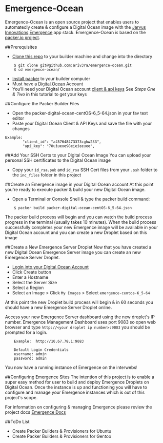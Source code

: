 Emergence-Ocean
===============

Emergence-Ocean is an open source project that enables users to automatedly create & configure a Digital Ocean image with the [Jarvus Innovations](http://jarv.us) [Emergence](http://emr.ge/) app stack.  Emergence-Ocean is based on the [packer.io project](http://www.packer.io).

##Prerequisites
* [Clone this repo](https://github.com/ariv3ra/emergence-ocean) to your builder machine and change into the directory
``` shell
    $ git clone git@github.com:ariv3ra/emergence-ocean.git
    $ cd emergence-ocean/
```
* [Install packer](http://www.packer.io/docs/installation.html) to your builder computer
* Must have a [Digital Ocean](https://www.digitalocean.com) Account
* You'll need your Digital Ocean account [client & api keys](https://www.digitalocean.com/community/tutorials/how-to-use-the-digitalocean-api) See *Steps One & Two* in this tutorial to get your keys

##Configure the Packer Builder Files
* Open the packer-digital-ocean-centOS-6_5-64.json in your fav text editor
* Paste your Digital Ocean Client & API Keys and save the file with your changes

```
Example:
        "client_id": "a457648473373cghw233",            
        "api_key": "78uiueue98eieieeuee",        
```

##Add Your SSH Certs to your Digital Ocean Image
You can upload your personal SSH certificates to the Digital Ocean image
* Copy your `id_rsa.pub` and `id_rsa` SSH Cert files from your `.ssh` folder to the `inc_files` folder in this project

##Create an Emergence image in your Digital Ocean account
At this point you're ready to execute packer & build your new Digital Ocean image.
* Open a Terminal or Console Shell & type the packer build command:
```shell
    $ packer build packer-digital-ocean-centOS-6_5-64.json
```
The packer build process will begin and you can watch the build process progress in the terminal (usually takes 10 minutes). When the build process successfully completes your new Emergence image will be available in your Digital Ocean account and you can create a new Droplet based on this image

##Create a New Emergence Server Droplet
Now that you have created a new Digital Ocean Emergence Server image you can create an new Emergence Server Droplet.
* [Login into your Digital Ocean Account](https://cloud.digitalocean.com/login)
* Click Create button 
* Enter a Hostname
* Select the Server Size
* Select a Region
* Select an Image > Click `My Images` > Select `emergence-centos-6_5-64`

At this point the new Droplet build process will begin & in 60 seconds you should have a new Emergence Server Droplet online.

Access your new Emergence Server dashboard using the new droplet's IP number.  Emergence Management Dashboard uses port 9083 so open web browser and type `http://<your droplet ip number>:9083` you should be prompted for a login.
```shell
    Example:  http://10.67.78.1:9083

    Default Login Credentials
    username: admin
    password: admin
```
You now have a running instance of Emergence on the interwebs! 

##Configuring Emergence Sites
The intention of this project is to enable a super easy method for user to build and deploy Emergence Droplets on Digital Ocean. Once the instance is up and functioning you will have to configure and manage your Emergence instances which is out of this project's scope.

For information on configuring & managing Emergence please review the project docs
[Emergence Docs](http://emr.ge/docs)

##ToDo List
* Create Packer Builders & Provisioners for Ubuntu
* Create Packer Builders & Provisioners for Gentoo
